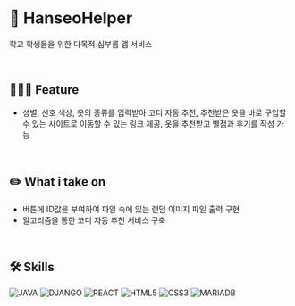 # 📝 HanseoHelper

학교 학생들을 위한 다목적 심부름 앱 서비스

<br/>

## 🧑🏻‍💻 Feature

- 성별, 선호 색상, 옷의 종류를 입력받아 코디 자동 추천, 추천받은 옷을 바로 구입할 수 있는 사이트로 이동할 수 있는 링크 제공, 옷을 추천받고 별점과 후기를 작성 가능

<br/>

## :pencil2: What i take on

- 버튼에 ID값을 부여하여 파일 속에 있는 랜덤 이미지 파일 출력 구현
- 알고리즘을 통한 코디 자동 추천 서비스 구축

<br/>

## 🛠 Skills
![JAVA](https://img.shields.io/badge/Java-007396?style=flat-square&logo=Java&logoColor=white)
![DJANGO](https://img.shields.io/badge/Django-092E20?style=flat-square&logo=Django&logoColor=white)
![REACT](https://img.shields.io/badge/React-61DAFB?style=flat-square&logo=React&logoColor=white)
![HTML5](https://img.shields.io/badge/Html5-E34F26?style=flat-square&logo=Html5&logoColor=white)
![CSS3](https://img.shields.io/badge/Css3-d1572B6?style=flat-square&logo=Css3&logoColor=white)
![MARIADB](https://img.shields.io/badge/MariaDB-003545?style=flat-square&logo=MariaDB&logoColor=white)
<br/>
